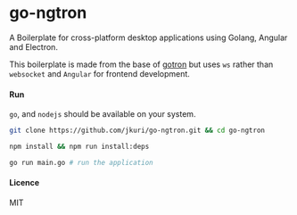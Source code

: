 # go-ngtron

A Boilerplate for cross-platform desktop applications using Golang, Angular and Electron.

This boilerplate is made from the base of [gotron](https://github.com/Equanox/gotron) but uses `ws` rather than `websocket` and 
`Angular` for frontend development.

#### Run

`go`, and `nodejs` should be available on your system.

```sh
git clone https://github.com/jkuri/go-ngtron.git && cd go-ngtron

npm install && npm run install:deps

go run main.go # run the application
```

#### Licence

MIT